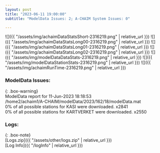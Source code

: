 ```yaml
---
layout: post
title: "2023-06-11 19:00:00"
subtitle: "ModelData Issues: 2; A-CHAIM System Issues: 0"

---
```


![]({{ "/assets/img/achaimDataStatsShort-2316219.png" | relative_url }})
![]({{ "/assets/img/achaimDataStatsLong00-2316219.png" | relative_url }})
![]({{ "/assets/img/achaimDataStatsLong01-2316219.png" | relative_url }})
![]({{ "/assets/img/achaimDataStatsLong02-2316219.png" | relative_url }})
![]({{ "/assets/img/modelDataDataStats-2316219.png" | relative_url }})
![]({{ "/assets/img/modelDataStationStats-2316219.png" | relative_url }})
![]({{ "/assets/img/achaimRunTime-2316219.png" | relative_url }})


### ModelData Issues:  
  
{: .box-warning}  
 ModelData report for 11-Jun-2023 18:18:53   
 /home2/achaim1/A-CHAIM/modelData/2023/162/18/modelData.mat   
 0% of all possible stations for KASI were downloaded. x2841   
 0% of all possible stations for KARTVERKET were downloaded. x2550   
  


### Logs:  
  
{: .box-note}  
[Logs.zip]({{ "/assets/other/logs.zip" | relative_url }})  
[Log Info]({{ "/logInfo" | relative_url }})  
